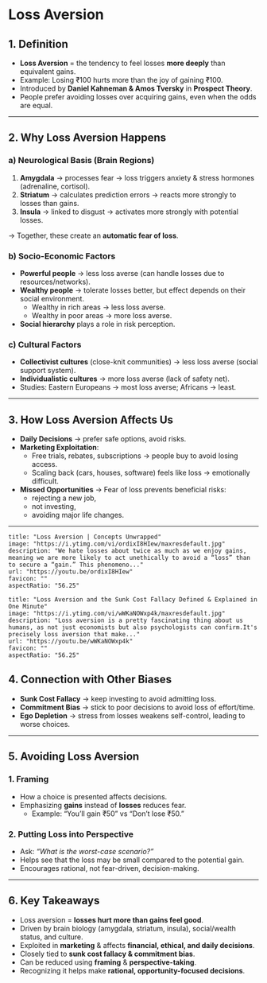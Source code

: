 # Loss Aversion

## 1. Definition

- **Loss Aversion** = the tendency to feel losses **more deeply** than equivalent gains.
- Example: Losing ₹100 hurts more than the joy of gaining ₹100.
- Introduced by **Daniel Kahneman & Amos Tversky** in **Prospect Theory**.
- People prefer avoiding losses over acquiring gains, even when the odds are equal.

---

## 2. Why Loss Aversion Happens

### a) Neurological Basis (Brain Regions)

1. **Amygdala** → processes fear → loss triggers anxiety & stress hormones (adrenaline, cortisol).
2. **Striatum** → calculates prediction errors → reacts more strongly to losses than gains.
3. **Insula** → linked to disgust → activates more strongly with potential losses.

→ Together, these create an **automatic fear of loss**.

### b) Socio-Economic Factors

- **Powerful people** → less loss averse (can handle losses due to resources/networks).
- **Wealthy people** → tolerate losses better, but effect depends on their social environment.
    - Wealthy in rich areas → less loss averse.
    - Wealthy in poor areas → more loss averse.
- **Social hierarchy** plays a role in risk perception.

### c) Cultural Factors

- **Collectivist cultures** (close-knit communities) → less loss averse (social support system).
- **Individualistic cultures** → more loss averse (lack of safety net).
- Studies: Eastern Europeans → most loss averse; Africans → least.

---

## 3. How Loss Aversion Affects Us

- **Daily Decisions** → prefer safe options, avoid risks.
- **Marketing Exploitation**:
    - Free trials, rebates, subscriptions → people buy to avoid losing access.
    - Scaling back (cars, houses, software) feels like loss → emotionally difficult.
- **Missed Opportunities** → Fear of loss prevents beneficial risks:
    - rejecting a new job,
    - not investing,
    - avoiding major life changes.

---
```embed
title: "Loss Aversion | Concepts Unwrapped"
image: "https://i.ytimg.com/vi/ordixI8HIew/maxresdefault.jpg"
description: "We hate losses about twice as much as we enjoy gains, meaning we are more likely to act unethically to avoid a “loss” than to secure a “gain.” This phenomeno..."
url: "https://youtu.be/ordixI8HIew"
favicon: ""
aspectRatio: "56.25"
```

```embed
title: "Loss Aversion and the Sunk Cost Fallacy Defined & Explained in One Minute"
image: "https://i.ytimg.com/vi/wWKaNOWxp4k/maxresdefault.jpg"
description: "Loss aversion is a pretty fascinating thing about us humans, as not just economists but also psychologists can confirm.It's precisely loss aversion that make..."
url: "https://youtu.be/wWKaNOWxp4k"
favicon: ""
aspectRatio: "56.25"
```

## 4. Connection with Other Biases

- **Sunk Cost Fallacy** → keep investing to avoid admitting loss.
- **Commitment Bias** → stick to poor decisions to avoid loss of effort/time.
- **Ego Depletion** → stress from losses weakens self-control, leading to worse choices.

---

## 5. Avoiding Loss Aversion

### 1. **Framing**

- How a choice is presented affects decisions.
- Emphasizing **gains** instead of **losses** reduces fear.
    - Example: “You’ll gain ₹50” vs “Don’t lose ₹50.”

### 2. **Putting Loss into Perspective**

- Ask: _“What is the worst-case scenario?”_
- Helps see that the loss may be small compared to the potential gain.
- Encourages rational, not fear-driven, decision-making.

---

## 6. Key Takeaways

- Loss aversion = **losses hurt more than gains feel good**.
- Driven by brain biology (amygdala, striatum, insula), social/wealth status, and culture.
- Exploited in **marketing** & affects **financial, ethical, and daily decisions**.
- Closely tied to **sunk cost fallacy & commitment bias**.
- Can be reduced using **framing** & **perspective-taking**.
- Recognizing it helps make **rational, opportunity-focused decisions**.